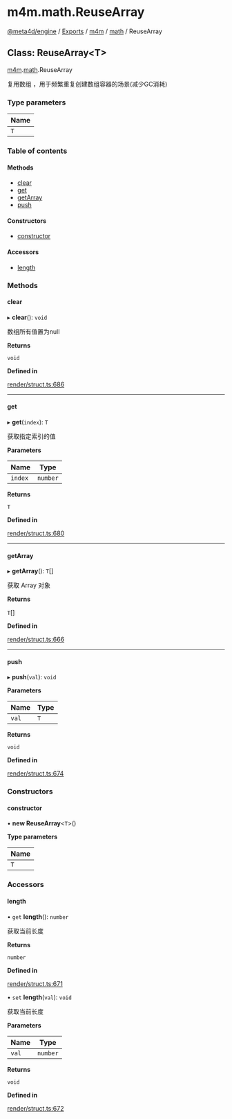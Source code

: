 # m4m.math.ReuseArray

[@meta4d/engine](../) / [Exports](../modules/) / [m4m](../modules/m4m.md) / [math](../modules/m4m.math.md) / ReuseArray

## Class: ReuseArray\<T>

[m4m](../modules/m4m.md).[math](../modules/m4m.math.md).ReuseArray

复用数组 ，用于频繁重复创建数组容器的场景(减少GC消耗)

### Type parameters

| Name |
| ---- |
| `T`  |

### Table of contents

#### Methods

* [clear](m4m.math.ReuseArray.md#clear)
* [get](m4m.math.ReuseArray.md#get)
* [getArray](m4m.math.ReuseArray.md#getarray)
* [push](m4m.math.ReuseArray.md#push)

#### Constructors

* [constructor](m4m.math.ReuseArray.md#constructor)

#### Accessors

* [length](m4m.math.ReuseArray.md#length)

### Methods

#### clear

▸ **clear**(): `void`

数组所有值置为null

**Returns**

`void`

**Defined in**

[render/struct.ts:686](https://github.com/meta4d-me/meta4d-engine/blob/cf6bfe6/src/render/struct.ts#L686)

***

#### get

▸ **get**(`index`): `T`

获取指定索引的值

**Parameters**

| Name    | Type     |
| ------- | -------- |
| `index` | `number` |

**Returns**

`T`

**Defined in**

[render/struct.ts:680](https://github.com/meta4d-me/meta4d-engine/blob/cf6bfe6/src/render/struct.ts#L680)

***

#### getArray

▸ **getArray**(): `T`\[]

获取 Array 对象

**Returns**

`T`\[]

**Defined in**

[render/struct.ts:666](https://github.com/meta4d-me/meta4d-engine/blob/cf6bfe6/src/render/struct.ts#L666)

***

#### push

▸ **push**(`val`): `void`

**Parameters**

| Name  | Type |
| ----- | ---- |
| `val` | `T`  |

**Returns**

`void`

**Defined in**

[render/struct.ts:674](https://github.com/meta4d-me/meta4d-engine/blob/cf6bfe6/src/render/struct.ts#L674)

### Constructors

#### constructor

• **new ReuseArray**<`T`>()

**Type parameters**

| Name |
| ---- |
| `T`  |

### Accessors

#### length

• `get` **length**(): `number`

获取当前长度

**Returns**

`number`

**Defined in**

[render/struct.ts:671](https://github.com/meta4d-me/meta4d-engine/blob/cf6bfe6/src/render/struct.ts#L671)

• `set` **length**(`val`): `void`

获取当前长度

**Parameters**

| Name  | Type     |
| ----- | -------- |
| `val` | `number` |

**Returns**

`void`

**Defined in**

[render/struct.ts:672](https://github.com/meta4d-me/meta4d-engine/blob/cf6bfe6/src/render/struct.ts#L672)
